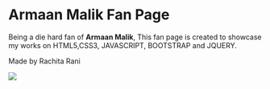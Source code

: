 <h1>Armaan Malik Fan Page</h1>
<p>Being a die hard fan of <strong>Armaan Malik</strong>, This fan page is created to showcase my works on HTML5,CSS3, JAVASCRIPT, BOOTSTRAP and JQUERY.</p>
<p>Made by Rachita Rani</p>
<img src="![image](https://github.com/RachitaRani/ArmaanMalikFanPage/assets/78335492/a423cda5-d387-41b7-90f2-41aec64a446d)"
>

